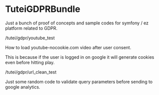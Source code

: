 # TuteiGDPRBundle

Just a bunch of proof of concepts and sample codes for symfony / ez platform related to GDPR.

/tutei/gdpr/youtube_test

How to load youtube-nocookie.com video after user consent.

This is because if the user is logged in on google it will generate cookies even before hitting play.

/tutei/gdpr/url_clean_test

Just some random code to validate query parameters before sending to google analytics.
